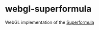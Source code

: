 # webgl-superformula

WebGL implementation of the [Superformula](http://en.wikipedia.org/wiki/Superformula)
